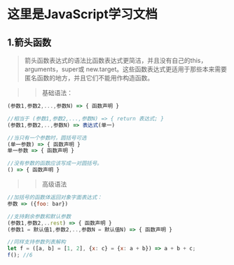 # 这里是JavaScript学习文档

## 1.箭头函数
>箭头函数表达式的语法比函数表达式更简洁，并且没有自己的this，arguments，super或 new.target。这些函数表达式更适用于那些本来需要匿名函数的地方，并且它们不能用作构造函数。

>>基础语法：
```js
(参数1,参数2,...,参数N) => { 函数声明 }

//相当于 (参数1,参数2,...,参数N) => { return 表达式; }
(参数1,参数2,..,参数N) => 表达式(单一)

//当只有一个参数时，圆括号可选
(单一参数) => { 函数声明 }
单一参数 => { 函数声明 }

//没有参数的函数应该写成一对圆括号。
() => { 函数声明 }
``` 

>>高级语法
```js
//加括号的函数体返回对象字面表达式：
参数 => ({foo: bar})

//支持剩余参数和默认参数
(参数1,参数2,..rest) => { 函数声明 }
(参数1 = 默认值1,参数2,..,参数N = 默认值N) => { 函数声明 }

//同样支持参数列表解构
let f = ([a, b] = [1, 2], {x: c} = {x: a + b}) => a + b + c;
f(); //6
```


